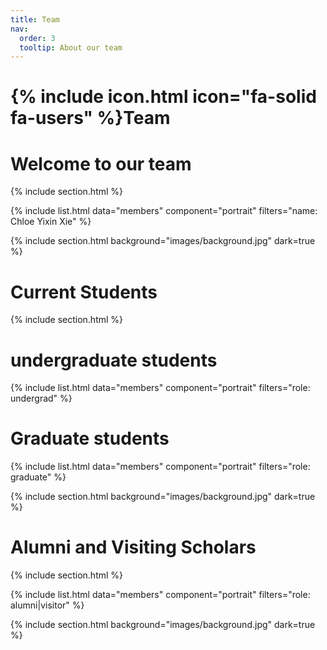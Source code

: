 ```yaml
---
title: Team
nav:
  order: 3
  tooltip: About our team
---
```


# {% include icon.html icon="fa-solid fa-users" %}Team

# Welcome to our team

{% include section.html %}

{% include list.html data="members" component="portrait" filters="name: Chloe Yixin Xie" %}

<!-- {% include list.html data="members" component="portrait" filters="role: pi" %}
{% include list.html data="members" component="portrait" filters="role: ^(?!pi$)" %} -->

{% include section.html background="images/background.jpg" dark=true %}

# Current Students

{% include section.html %}

<!-- {% capture content %}

{% include figure.html image="images/photo.jpg" %}
{% include figure.html image="images/photo.jpg" %}
{% include figure.html image="images/photo.jpg" %}

{% endcapture %} -->

# undergraduate students

{% include list.html data="members" component="portrait" filters="role: undergrad" %}

<!-- {% include grid.html style="square" content=content %} -->

# Graduate students

{% include list.html data="members" component="portrait" filters="role: graduate" %}

{% include section.html background="images/background.jpg" dark=true %}

# Alumni and Visiting Scholars

{% include section.html %}

{% include list.html data="members" component="portrait" filters="role: alumni|visitor" %}

{% include section.html background="images/background.jpg" dark=true %}
